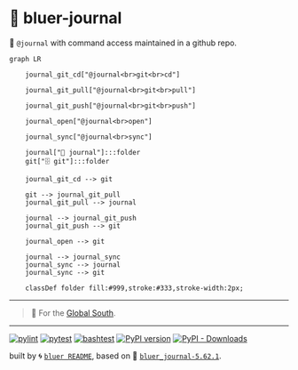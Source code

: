 # 📜 bluer-journal

📜 `@journal` with command access maintained in a github repo.  

```mermaid
graph LR

    journal_git_cd["@journal<br>git<br>cd"]

    journal_git_pull["@journal<br>git<br>pull"]

    journal_git_push["@journal<br>git<br>push"]

    journal_open["@journal<br>open"]

    journal_sync["@journal<br>sync"]

    journal["📜 journal"]:::folder
    git["🗄️ git"]:::folder

    journal_git_cd --> git

    git --> journal_git_pull
    journal_git_pull --> journal

    journal --> journal_git_push
    journal_git_push --> git

    journal_open --> git

    journal --> journal_sync
    journal_sync --> journal
    journal_sync --> git

    classDef folder fill:#999,stroke:#333,stroke-width:2px;
```

---

> 📜 For the [Global South](https://github.com/kamangir/bluer-south).

---


[![pylint](https://github.com/kamangir/bluer-journal/actions/workflows/pylint.yml/badge.svg)](https://github.com/kamangir/bluer-journal/actions/workflows/pylint.yml) [![pytest](https://github.com/kamangir/bluer-journal/actions/workflows/pytest.yml/badge.svg)](https://github.com/kamangir/bluer-journal/actions/workflows/pytest.yml) [![bashtest](https://github.com/kamangir/bluer-journal/actions/workflows/bashtest.yml/badge.svg)](https://github.com/kamangir/bluer-journal/actions/workflows/bashtest.yml) [![PyPI version](https://img.shields.io/pypi/v/bluer-journal.svg)](https://pypi.org/project/bluer-journal/) [![PyPI - Downloads](https://img.shields.io/pypi/dd/bluer-journal)](https://pypistats.org/packages/bluer-journal)

built by 🌀 [`bluer README`](https://github.com/kamangir/bluer-objects/tree/main/bluer_objects/README), based on 📜 [`bluer_journal-5.62.1`](https://github.com/kamangir/bluer-journal).
